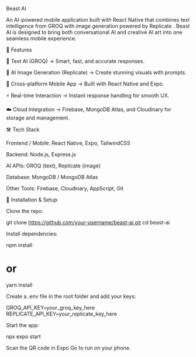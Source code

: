 Beast AI

An AI-powered mobile application built with React Native that combines text intelligence from GROQ
 with image generation powered by Replicate
. Beast AI is designed to bring both conversational AI and creative AI art into one seamless mobile experience.

🚀 Features

🤖 Text AI (GROQ) → Smart, fast, and accurate responses.

🎨 AI Image Generation (Replicate) → Create stunning visuals with prompts.

📱 Cross-platform Mobile App → Built with React Native and Expo.

⚡ Real-time Interaction → Instant response handling for smooth UX.

☁️ Cloud Integration → Firebase, MongoDB Atlas, and Cloudinary for storage and management.

🛠️ Tech Stack

Frontend / Mobile: React Native, Expo, TailwindCSS

Backend: Node.js, Express.js

AI APIs: GROQ (text), Replicate (image)

Database: MongoDB / MongoDB Atlas

Other Tools: Firebase, Cloudinary, AppScript, Git

📲 Installation & Setup

Clone the repo:

git clone https://github.com/your-username/beast-ai.git
cd beast-ai


Install dependencies:

npm install
# or
yarn install


Create a .env file in the root folder and add your keys:

GROQ_API_KEY=your_groq_key_here
REPLICATE_API_KEY=your_replicate_key_here
 


Start the app:

npx expo start


Scan the QR code in Expo Go to run on your phone.
